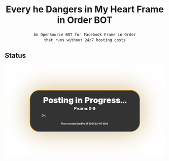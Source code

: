 <h1 align="center">Every he Dangers in My Heart Frame in Order BOT</h1>

<div align="center">

`An OpenSource BOT for Facebook Frame in Order`<br>
`that runs without 24/7 hosting costs`

</div>

## Status
![Status Image](status/status.png)

